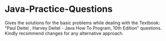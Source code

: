 # Java-Practice-Questions

Gives the solutions for the basic problems while dealing with the Textbook: "Paul Deitel , Harvey Deitel - Java How To Program, 10th Edition" questions. Kindly recommend changes for any alternative approach.
